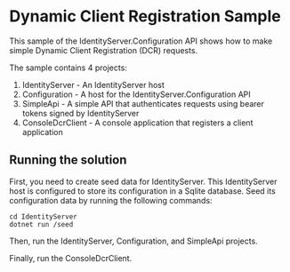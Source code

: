 # Dynamic Client Registration Sample

This sample of the IdentityServer.Configuration API shows how to make simple Dynamic Client Registration (DCR) requests.

The sample contains 4 projects:

1. IdentityServer - An IdentityServer host
2. Configuration - A host for the IdentityServer.Configuration API
3. SimpleApi - A simple API that authenticates requests using bearer tokens signed by IdentityServer
4. ConsoleDcrClient - A console application that registers a client application


## Running the solution

First, you need to create seed data for IdentityServer. This IdentityServer host is configured to store its configuration in a Sqlite database. Seed its configuration data by running the following commands:

```shell
cd IdentityServer
dotnet run /seed
```

Then, run the IdentityServer, Configuration, and SimpleApi projects.

Finally, run the ConsoleDcrClient.
